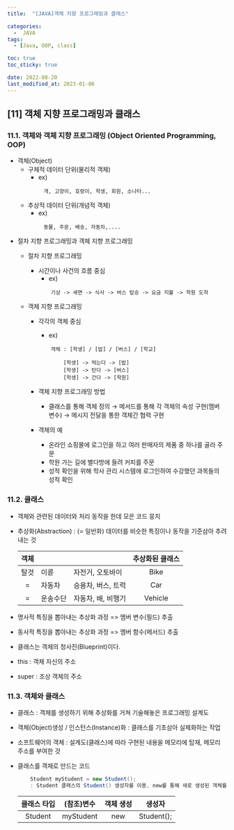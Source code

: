 ```yaml
---
title:  "[JAVA]객체 지향 프로그래밍과 클래스" 

categories:
  -  JAVA
tags:
  - [Java, OOP, class]

toc: true
toc_sticky: true

date: 2022-08-20
last_modified_at: 2023-01-06
---
```

[11] 객체 지향 프로그래밍과 클래스
----
### 11.1. 객체와 객체 지향 프로그래밍 (Object Oriented Programming, OOP)
- 객체(Object)
    - 구체적 데이터 단위(물리적 객체)
        - ex)
        ```
             개, 고양이, 호랑이, 학생, 회원, 소나타...
        ```
    - 추상적 데이터 단위(개념적 객체)
        - ex)
        ```
             동물, 주문, 배송, 자동차,....
        ```
- 절차 지향 프로그래밍과 객체 지향 프로그래밍
    - 절차 지향 프로그래밍 
        - 시간이나 사건의 흐름 중심
            - ex)
            ```
                기상 -> 세면 -> 식사 -> 버스 탑승 -> 요금 지불 -> 학원 도착
            ```
                

    - 객체 지향 프로그래밍
        - 각각의 객체 중심
            - ex)
            ```
                객체 : [학생] / [밥] / [버스] / [학교]
                        
                    [학생] -> 먹는다 -> [밥]
                    [학생] -> 탄다 -> [버스]
                    [학생] -> 간다 -> [학원]
            ```           
        - 객체 지향 프로그래밍 방법
            - 클래스를 통해 객체 정의 → 메서드를 통해 각 객체의 속성 구현(멤버 변수) → 메시지 전달을 통한 객체간 협력 구현

        - 객체의 예
            - 온라인 쇼핑몰에 로그인을 하고 여러 판매자의 제품 중 하나를 골라 주문
            - 학원 가는 길에 별다방에 들려 커피를 주문
            - 성적 확인을 위해 학사 관리 시스템에 로그인하여 수강했던 과목들의 성적 확인

### 11.2. 클래스 
- 객체와 관련된 데이터와 처리 동작을 한데 모은 코드 뭉치
- 추상화(Abstraction) : (= 일반화) 데이터를 비슷한 특징이나 동작을 기준삼아 추려내는 것 
  
    |객체|||추상화된 클래스|
    |:---:|---|---|:---:|
    |탈것|이륜|자전거, 오토바이|Bike|
    |=|자동차|승용차, 버스, 트럭|Car|
    |=|운송수단|자동차, 배, 비행기|Vehicle|
  
- 명사적 특징을 뽑아내는 추상화 과정 => 멤버 변수(필드) 추출                         
- 동사적 특징을 뽑아내는 추상화 과정 => 멤버 함수(메서드) 추출

- 클래스는 객체의 청사진(Blueprint)이다. 

- this : 객체 자신의 주소 
- super : 조상 객체의 주소

### 11.3. 객체와 클래스 
- 클래스 : 객체를 생성하기 위해 추상화를 거쳐 기술해놓은 프로그래밍 설계도
- 객체(Object)생성 / 인스턴스(Instance)화 : 클래스를 기초삼아 실체화하는 작업
- 소프트웨어의 객체 : 설계도(클래스)에 따라 구현된 내용을 메모리에 탑재, 메모리 주소를 부여한 것
     
    
- 클래스를 객체로 만드는 코드
    
    ```java
        Student myStudent = new Student();
        : Student 클래스의 Student() 생성자를 이용, new를 통해 새로 생성된 객체를 메모리에 적재 후 변수 myStudent에 대입  
    ```
  
    |클래스 타입|(참조)변수|객체 생성|생성자|
    |:---:|:---:|:---:|:---:|
    |Student|myStudent|new|Student();|
  
    